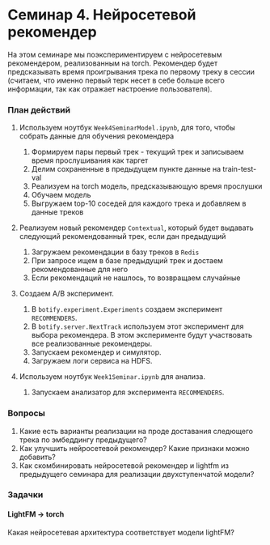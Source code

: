 # Семинар 4. Нейросетевой рекомендер

На этом семинаре мы поэкспериментируем с нейросетевым рекомендером, реализованным на torch.
Рекомендер будет предсказывать время проигрывания трека по первому треку в сессии (считаем, что
именно первый терк несет в себе больше всего информации, так как отражает настроение пользователя).

### План действий

1.  Используем ноутбук `Week4SeminarModel.ipynb`, для того, чтобы собрать данные для обучения рекомендера
    1. Формируем пары первый трек - текущий трек и записываем время прослушивания как таргет
    2. Делим сохраненные в предыдущем пункте данные на train-test-val
    3. Реализуем на torch модель, предсказывающую время прослушки
    4. Обучаем модель
    5. Выгружаем top-10 соседей для каждого трека и добавляем в данные треков
    
2. Реализуем новый рекомендер `Contextual`, который будет выдавать следующий рекомендованный трек, если дан предыдущий
    1. Загружаем рекомендации в базу треков в `Redis`
    2. При запросе ищем в базе предыдущий трек и достаем рекомендованные для него
    3. Если рекомендаций не нашлось, то возвращаем случайные
    
3. Создаем A/B эксперимент.
    1. В `botify.experiment.Experiments` создаем эксперимент `RECOMMENDERS`.
    2. В `botify.server.NextTrack` используем этот эксперимент для выбора рекомендера.
       В этом эксперименте будут участвовать все реализованные рекомендеры.
    3. Запускаем рекомендер и симулятор.
    4. Загружаем логи сервиса на HDFS.
   
4. Используем ноутбук `Week1Seminar.ipynb` для анализа.
    1. Запускаем анализатор для эксперимента `RECOMMENDERS`.
    
### Вопросы

1. Какие есть варианты реализации на проде доставания следющего трека по эмбеддингу предыдущего?
2. Как улучшить нейросетевой рекомендер? Какие признаки можно добавить?
3. Как скомбинировать нейросетевой рекомендер и lightfm из предыдущего семинара для реализации двухступенчатой модели?

### Задачки

#### LightFM -> torch

Какая нейросетевая архитектура соответствует модели lightFM?